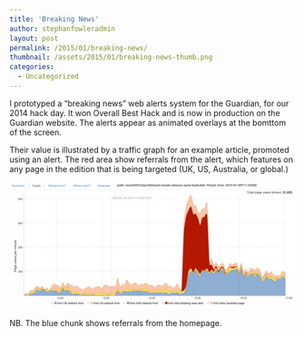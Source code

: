 ```yaml
---
title: 'Breaking News'
author: stephanfowleradmin
layout: post
permalink: /2015/01/breaking-news/
thumbnail: /assets/2015/01/breaking-news-thumb.png
categories:
  - Uncategorized
---
```


I prototyped a “breaking news” web alerts system for the Guardian, for our 2014 hack day. It won Overall Best Hack  and is now in production on the Guardian website. The alerts appear as animated overlays at the bomttom of the screen.

Their value is illustrated by a traffic graph for an example article, promoted using an alert. The red area show referrals from the alert, which features on any page in the edition that is being targeted (UK, US, Australia, or global.) 

![Breaking news alert](/assets/2015/01/breaking-news-graph.png)

NB. The blue chunk shows referrals from the homepage.